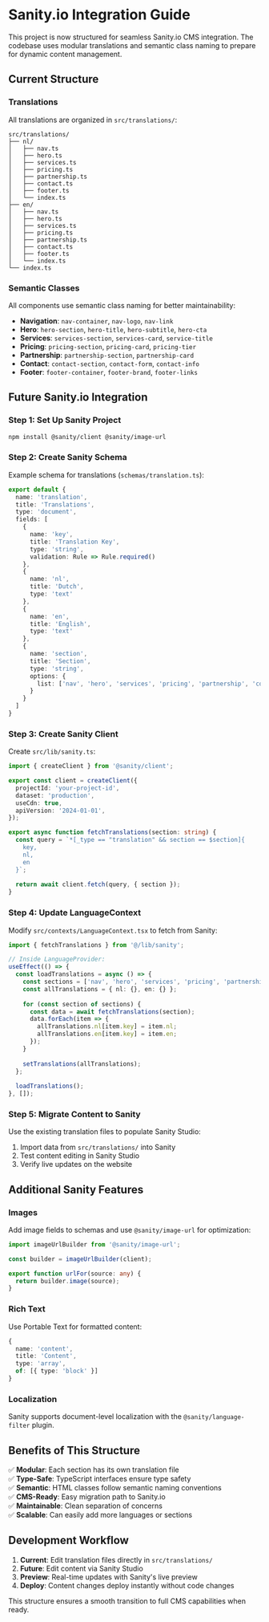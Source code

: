 # Sanity.io Integration Guide

This project is now structured for seamless Sanity.io CMS integration. The codebase uses modular translations and semantic class naming to prepare for dynamic content management.

## Current Structure

### Translations
All translations are organized in `src/translations/`:
```
src/translations/
├── nl/
│   ├── nav.ts
│   ├── hero.ts
│   ├── services.ts
│   ├── pricing.ts
│   ├── partnership.ts
│   ├── contact.ts
│   ├── footer.ts
│   └── index.ts
├── en/
│   ├── nav.ts
│   ├── hero.ts
│   ├── services.ts
│   ├── pricing.ts
│   ├── partnership.ts
│   ├── contact.ts
│   ├── footer.ts
│   └── index.ts
└── index.ts
```

### Semantic Classes
All components use semantic class naming for better maintainability:
- **Navigation**: `nav-container`, `nav-logo`, `nav-link`
- **Hero**: `hero-section`, `hero-title`, `hero-subtitle`, `hero-cta`
- **Services**: `services-section`, `services-card`, `service-title`
- **Pricing**: `pricing-section`, `pricing-card`, `pricing-tier`
- **Partnership**: `partnership-section`, `partnership-card`
- **Contact**: `contact-section`, `contact-form`, `contact-info`
- **Footer**: `footer-container`, `footer-brand`, `footer-links`

## Future Sanity.io Integration

### Step 1: Set Up Sanity Project
```bash
npm install @sanity/client @sanity/image-url
```

### Step 2: Create Sanity Schema
Example schema for translations (`schemas/translation.ts`):
```typescript
export default {
  name: 'translation',
  title: 'Translations',
  type: 'document',
  fields: [
    {
      name: 'key',
      title: 'Translation Key',
      type: 'string',
      validation: Rule => Rule.required()
    },
    {
      name: 'nl',
      title: 'Dutch',
      type: 'text'
    },
    {
      name: 'en',
      title: 'English',
      type: 'text'
    },
    {
      name: 'section',
      title: 'Section',
      type: 'string',
      options: {
        list: ['nav', 'hero', 'services', 'pricing', 'partnership', 'contact', 'footer']
      }
    }
  ]
}
```

### Step 3: Create Sanity Client
Create `src/lib/sanity.ts`:
```typescript
import { createClient } from '@sanity/client';

export const client = createClient({
  projectId: 'your-project-id',
  dataset: 'production',
  useCdn: true,
  apiVersion: '2024-01-01',
});

export async function fetchTranslations(section: string) {
  const query = `*[_type == "translation" && section == $section]{
    key,
    nl,
    en
  }`;
  
  return await client.fetch(query, { section });
}
```

### Step 4: Update LanguageContext
Modify `src/contexts/LanguageContext.tsx` to fetch from Sanity:
```typescript
import { fetchTranslations } from '@/lib/sanity';

// Inside LanguageProvider:
useEffect(() => {
  const loadTranslations = async () => {
    const sections = ['nav', 'hero', 'services', 'pricing', 'partnership', 'contact', 'footer'];
    const allTranslations = { nl: {}, en: {} };
    
    for (const section of sections) {
      const data = await fetchTranslations(section);
      data.forEach(item => {
        allTranslations.nl[item.key] = item.nl;
        allTranslations.en[item.key] = item.en;
      });
    }
    
    setTranslations(allTranslations);
  };
  
  loadTranslations();
}, []);
```

### Step 5: Migrate Content to Sanity
Use the existing translation files to populate Sanity Studio:
1. Import data from `src/translations/` into Sanity
2. Test content editing in Sanity Studio
3. Verify live updates on the website

## Additional Sanity Features

### Images
Add image fields to schemas and use `@sanity/image-url` for optimization:
```typescript
import imageUrlBuilder from '@sanity/image-url';

const builder = imageUrlBuilder(client);

export function urlFor(source: any) {
  return builder.image(source);
}
```

### Rich Text
Use Portable Text for formatted content:
```typescript
{
  name: 'content',
  title: 'Content',
  type: 'array',
  of: [{ type: 'block' }]
}
```

### Localization
Sanity supports document-level localization with the `@sanity/language-filter` plugin.

## Benefits of This Structure
✅ **Modular**: Each section has its own translation file  
✅ **Type-Safe**: TypeScript interfaces ensure type safety  
✅ **Semantic**: HTML classes follow semantic naming conventions  
✅ **CMS-Ready**: Easy migration path to Sanity.io  
✅ **Maintainable**: Clean separation of concerns  
✅ **Scalable**: Can easily add more languages or sections

## Development Workflow
1. **Current**: Edit translation files directly in `src/translations/`
2. **Future**: Edit content via Sanity Studio
3. **Preview**: Real-time updates with Sanity's live preview
4. **Deploy**: Content changes deploy instantly without code changes

This structure ensures a smooth transition to full CMS capabilities when ready.
